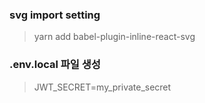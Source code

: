 ### svg import setting

> yarn add babel-plugin-inline-react-svg

### .env.local 파일 생성

> JWT_SECRET=my_private_secret
